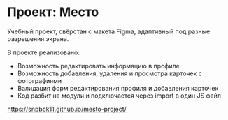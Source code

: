 # Проект: Место

Учебный проект, свёрстан с макета Figma, адаптивный под разные разрешения экрана.

В проекте реализовано: 
- Возможность редактировать информацию в профиле
- Возможность добавления, удаления и просмотра карточек с фотографиями
- Валидация форм редактирования профиля и добавления карточек
- Код разбит на модули и подключается через import в один JS файл

https://snpbck11.github.io/mesto-project/
